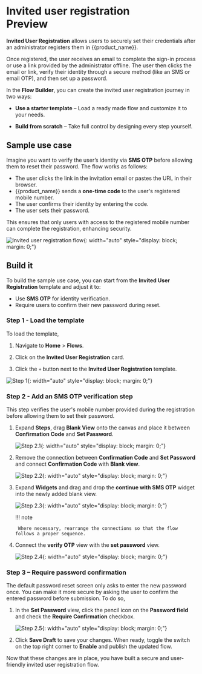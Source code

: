 # Invited user registration <div class="md-chip md-chip--preview"><span class="md-chip__label">Preview</span></div>

**Invited User Registration** allows users to securely set their credentials after an administrator registers them in {{product_name}}.

Once registered, the user receives an email to complete the sign-in process or use a link provided by the administrator offline. The user then clicks the email or link, verify their identity through a secure method (like an SMS or email OTP), and then set up a password.

In the **Flow Builder**, you can create the invited user registration journey in two ways:

- **Use a starter template** – Load a ready made flow and customize it to your needs.

- **Build from scratch** – Take full control by designing every step yourself.

## Sample use case

Imagine you want to verify the user’s identity via **SMS OTP** before allowing them to reset their password. The flow works as follows:

- The user clicks the link in the invitation email or pastes the URL in their browser.
- {{product_name}} sends a **one-time code** to the user's registered mobile number.
- The user confirms their identity by entering the code.
- The user sets their password.

This ensures that only users with access to the registered mobile number can complete the registration, enhancing security.

![Invited user registration flow]({{base_path}}/assets/img/guides/flows/flow-builder-invited-user-registration-final-flow.png){: width="auto" style="display: block; margin: 0;"}

## Build it

To build the sample use case, you can start from the **Invited User Registration** template and adjust it to:

- Use **SMS OTP** for identity verification.
- Require users to confirm their new password during reset.

### Step 1 - Load the template

To load the template,

1. Navigate to **Home** > **Flows**.

2. Click on the **Invited User Registration** card.

3. Click the `+` button next to the **Invited User Registration** template.

![Step 1]({{base_path}}/assets/img/guides/flows/flow-invited-user-registration-step-01.gif){: width="auto" style="display: block; margin: 0;"}

### Step 2 - Add an SMS OTP verification step

This step verifies the user's mobile number provided during the registration before allowing them to set their password.

1. Expand **Steps**, drag **Blank View** onto the canvas and place it between **Confirmation Code** and **Set Password**.

    ![Step 2.1]({{base_path}}/assets/img/guides/flows/flow-invited-user-registration-step-02-1.gif){: width="auto" style="display: block; margin: 0;"}

2. Remove the connection between **Confirmation Code** and **Set Password** and connect **Confirmation Code** with **Blank view**.

    ![Step 2.2]({{base_path}}/assets/img/guides/flows/flow-invited-user-registration-step-02-2.gif){: width="auto" style="display: block; margin: 0;"}

3. Expand **Widgets** and drag and drop the **continue with SMS OTP** widget into the newly added blank view.

    ![Step 2.3]({{base_path}}/assets/img/guides/flows/flow-invited-user-registration-step-02-3.gif){: width="auto" style="display: block; margin: 0;"}

    !!! note

        Where necessary, rearrange the connections so that the flow follows a proper sequence.

4. Connect the **verify OTP** view with the **set password** view.

    ![Step 2.4]({{base_path}}/assets/img/guides/flows/flow-invited-user-registration-step-02-4.gif){: width="auto" style="display: block; margin: 0;"}

### Step 3 – Require password confirmation

The default password reset screen only asks to enter the new password once. You can make it more secure by asking the user to confirm the entered password before submission. To do so,

1. In the **Set Password** view, click the pencil icon on the **Password field** and check the **Require Confirmation** checkbox.

    ![Step 2.5]({{base_path}}/assets/img/guides/flows/flow-invited-user-registration-step-02-5.gif){: width="auto" style="display: block; margin: 0;"}

2. Click **Save Draft** to save your changes. When ready, toggle the switch on the top right corner to **Enable** and publish the updated flow.

Now that these changes are in place, you have built a secure and user-friendly invited user registration flow.
